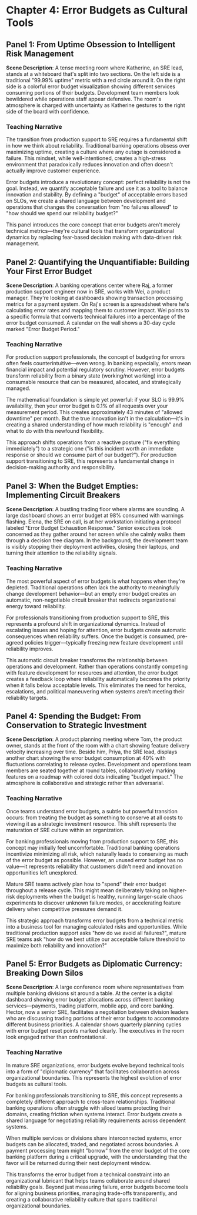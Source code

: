 # Chapter 4: Error Budgets as Cultural Tools

## Panel 1: From Uptime Obsession to Intelligent Risk Management
**Scene Description**: A tense meeting room where Katherine, an SRE lead, stands at a whiteboard that's split into two sections. On the left side is a traditional "99.99% uptime" metric with a red circle around it. On the right side is a colorful error budget visualization showing different services consuming portions of their budgets. Development team members look bewildered while operations staff appear defensive. The room's atmosphere is charged with uncertainty as Katherine gestures to the right side of the board with confidence.

### Teaching Narrative
The transition from production support to SRE requires a fundamental shift in how we think about reliability. Traditional banking operations obsess over maximizing uptime, creating a culture where any outage is considered a failure. This mindset, while well-intentioned, creates a high-stress environment that paradoxically reduces innovation and often doesn't actually improve customer experience.

Error budgets introduce a revolutionary concept: perfect reliability is not the goal. Instead, we quantify acceptable failure and use it as a tool to balance innovation and stability. By defining a "budget" of acceptable errors based on SLOs, we create a shared language between development and operations that changes the conversation from "no failures allowed" to "how should we spend our reliability budget?"

This panel introduces the core concept that error budgets aren't merely technical metrics—they're cultural tools that transform organizational dynamics by replacing fear-based decision making with data-driven risk management.

## Panel 2: Quantifying the Unquantifiable: Building Your First Error Budget
**Scene Description**: A banking operations center where Raj, a former production support engineer now in SRE, works with Wei, a product manager. They're looking at dashboards showing transaction processing metrics for a payment system. On Raj's screen is a spreadsheet where he's calculating error rates and mapping them to customer impact. Wei points to a specific formula that converts technical failures into a percentage of the error budget consumed. A calendar on the wall shows a 30-day cycle marked "Error Budget Period."

### Teaching Narrative
For production support professionals, the concept of budgeting for errors often feels counterintuitive—even wrong. In banking especially, errors mean financial impact and potential regulatory scrutiny. However, error budgets transform reliability from a binary state (working/not working) into a consumable resource that can be measured, allocated, and strategically managed.

The mathematical foundation is simple yet powerful: if your SLO is 99.9% availability, then your error budget is 0.1% of all requests over your measurement period. This creates approximately 43 minutes of "allowed downtime" per month. But the true innovation isn't in the calculation—it's in creating a shared understanding of how much reliability is "enough" and what to do with this newfound flexibility.

This approach shifts operations from a reactive posture ("fix everything immediately") to a strategic one ("is this incident worth an immediate response or should we consume part of our budget?"). For production support transitioning to SRE, this represents a fundamental change in decision-making authority and responsibility.

## Panel 3: When the Budget Empties: Implementing Circuit Breakers
**Scene Description**: A bustling trading floor where alarms are sounding. A large dashboard shows an error budget at 98% consumed with warnings flashing. Elena, the SRE on call, is at her workstation initiating a protocol labeled "Error Budget Exhaustion Response." Senior executives look concerned as they gather around her screen while she calmly walks them through a decision tree diagram. In the background, the development team is visibly stopping their deployment activities, closing their laptops, and turning their attention to the reliability signals.

### Teaching Narrative
The most powerful aspect of error budgets is what happens when they're depleted. Traditional operations often lack the authority to meaningfully change development behavior—but an empty error budget creates an automatic, non-negotiable circuit breaker that redirects organizational energy toward reliability.

For professionals transitioning from production support to SRE, this represents a profound shift in organizational dynamics. Instead of escalating issues and hoping for attention, error budgets create automatic consequences when reliability suffers. Once the budget is consumed, pre-agreed policies trigger—typically freezing new feature development until reliability improves.

This automatic circuit breaker transforms the relationship between operations and development. Rather than operations constantly competing with feature development for resources and attention, the error budget creates a feedback loop where reliability automatically becomes the priority when it falls below acceptable levels. This eliminates the need for heroics, escalations, and political maneuvering when systems aren't meeting their reliability targets.

## Panel 4: Spending the Budget: From Conservation to Strategic Investment
**Scene Description**: A product planning meeting where Tom, the product owner, stands at the front of the room with a chart showing feature delivery velocity increasing over time. Beside him, Priya, the SRE lead, displays another chart showing the error budget consumption at 40% with fluctuations correlating to release cycles. Development and operations team members are seated together at round tables, collaboratively marking features on a roadmap with colored dots indicating "budget impact." The atmosphere is collaborative and strategic rather than adversarial.

### Teaching Narrative
Once teams understand error budgets, a subtle but powerful transition occurs: from treating the budget as something to conserve at all costs to viewing it as a strategic investment resource. This shift represents the maturation of SRE culture within an organization.

For banking professionals moving from production support to SRE, this concept may initially feel uncomfortable. Traditional banking operations incentivize minimizing all risk, which naturally leads to conserving as much of the error budget as possible. However, an unused error budget has no value—it represents reliability that customers didn't need and innovation opportunities left unexplored.

Mature SRE teams actively plan how to "spend" their error budget throughout a release cycle. This might mean deliberately taking on higher-risk deployments when the budget is healthy, running larger-scale chaos experiments to discover unknown failure modes, or accelerating feature delivery when competitive pressures demand it.

This strategic approach transforms error budgets from a technical metric into a business tool for managing calculated risks and opportunities. While traditional production support asks "how do we avoid all failures?", mature SRE teams ask "how do we best utilize our acceptable failure threshold to maximize both reliability and innovation?"

## Panel 5: Error Budgets as Diplomatic Currency: Breaking Down Silos
**Scene Description**: A large conference room where representatives from multiple banking divisions sit around a table. At the center is a digital dashboard showing error budget allocations across different banking services—payments, trading platform, mobile app, and core banking. Hector, now a senior SRE, facilitates a negotiation between division leaders who are discussing trading portions of their error budgets to accommodate different business priorities. A calendar shows quarterly planning cycles with error budget reset points marked clearly. The executives in the room look engaged rather than confrontational.

### Teaching Narrative
In mature SRE organizations, error budgets evolve beyond technical tools into a form of "diplomatic currency" that facilitates collaboration across organizational boundaries. This represents the highest evolution of error budgets as cultural tools.

For banking professionals transitioning to SRE, this concept represents a completely different approach to cross-team relationships. Traditional banking operations often struggle with siloed teams protecting their domains, creating friction when systems interact. Error budgets create a shared language for negotiating reliability requirements across dependent systems.

When multiple services or divisions share interconnected systems, error budgets can be allocated, traded, and negotiated across boundaries. A payment processing team might "borrow" from the error budget of the core banking platform during a critical upgrade, with the understanding that the favor will be returned during their next deployment window.

This transforms the error budget from a technical constraint into an organizational lubricant that helps teams collaborate around shared reliability goals. Beyond just measuring failure, error budgets become tools for aligning business priorities, managing trade-offs transparently, and creating a collaborative reliability culture that spans traditional organizational boundaries.
